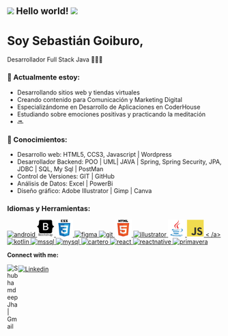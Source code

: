 ## <img src="https://github.com/TheDudeThatCode/TheDudeThatCode/blob/master/Assets/Hi.gif" width="29px"> Hello world!&nbsp;<img src="https://github.com/TheDudeThatCode/TheDudeThatCode/blob/master/Assets/Earth.gif" width="40px">

# Soy Sebastián Goiburo, 

Desarrollador Full Stack Java 👨🏻‍💻 

### 💼  Actualmente estoy: 
* Desarrollando sitios web y tiendas virtuales
* Creando contenido para Comunicación y Marketing Digital
* Especializándome en Desarrollo de Aplicaciones en CoderHouse
* Estudiando sobre emociones positivas y practicando la meditación
* 🔜

### 🌱 Conocimientos:
* Desarrollo web: HTML5, CCS3, Javascript | Wordpress
* Desarrollador Backend: POO | UML| JAVA | Spring, Spring Security, JPA, JDBC | SQL, My Sql | PostMan
* Control de Versiones: GIT | GitHub
* Análisis de Datos: Excel | PowerBi
* Diseño gráfico: Adobe Illustrator | Gimp | Canva
  
 <h3 align= "left">Idiomas y Herramientas:</h3>
<p align="left"> <a href="https://developer.android.com" target="_blank" rel="noreferrer"> <img src="https://raw.githubusercontent.com/devicons /devicon/master/icons/android/android-original-wordmark.svg" alt="android" width="40" height="40"/> </a> <a href="https://getbootstrap.com " target="_blank" rel="noreferrer"> <img src="https://raw.githubusercontent.com/devicons/devicon/master/icons/bootstrap/bootstrap-plain-wordmark.svg" alt="bootstrap" width="40" height="40"/> </a> <a href="https://www.w3schools.com/css/" target="_blank" rel="noreferrer"> <img src="https://raw.githubusercontent.com/devicons/devicon/master/icons/css3/css3-original-wordmark.svg" alt ="css3" width="40" height="40"/> </a> <a href="https://www.figma.com/" target="_blank" rel="noreferrer"> <img src ="https://www.vectorlogo.zone/logos/figma/figma-icon.svg" alt="figma" width="40" height="40"/> </a> <a href="https: //git-scm.com/" target="_blank" rel="noreferrer"> <img src="https://www.vectorlogo.zone/logos/git-scm/git-scm-icon.svg" alt="git" width="40" height="40"/> </a> <a href="https://www.w3.org/html/" target="_blank" rel="noreferrer "> <img src="https://raw.githubusercontent.com/devicons/devicon/master/icons/html5/html5-original-wordmark.svg" alt="html5" width="40" height="40" /> </a> <a href="https://www.adobe.com/in/products/illustrator.html" target="_blank" rel="noreferrer"> <img src="https://www .vectorlogo.zone/logos/adobe_illustrator/adobe_illustrator-icon.svg" alt="illustrator" width="40" height="40"/> </a> <a href="https://www.java.com" target="_blank" rel="noreferrer"> <img src="https://raw.githubusercontent.com/devicons/devicon/master/icons/java/java-original.svg" alt="java" ancho ="40" height="40"/> </a> <a href="https://developer.mozilla.org/en-US/docs/Web/JavaScript" target="_blank" rel="noreferrer" > <img src="https://raw.githubusercontent.com/devicons/devicon/master/icons/javascript/javascript-original.svg" alt="javascript" width="40" height="40"/> < /a> <a href="https://kotlinlang.org" target="_blank" rel="noreferrer"> <img src="https://www.vectorlogo.zone/logos/kotlinlang/kotlinlang-icon.svg" alt="kotlin" width="40" height="40"/> </a> <a href="https://www.microsoft.com/en- us/sql-server" target="_blank" rel="noreferrer"> <img src="https://www.svgrepo.com/show/303229/microsoft-sql-server-logo.svg" alt="mssql " ancho="40" altura="40"/> </a> <a href="https://www.mysql.com/" target="_blank" rel="noreferrer"> <img src="https ://raw.githubusercontent.com/devicons/devicon/master/icons/mysql/mysql-original-wordmark.svg" alt="mysql" width="40" height="40"/> </a> <a href="https://cartero.com" target="_blank" rel="noreferrer"> <img src="https://www.vectorlogo.zone/logos/getpostman/getpostman-icon.svg" alt="cartero" width=" 40" height="40"/> </a> <a href="https://reactjs.org/" target="_blank" rel="noreferrer"> <img src="https://raw.githubusercontent .com/devicons/devicon/master/icons/react/react-original-wordmark.svg" alt="react" width="40" height="40"/> </a> <a href="https:/ /reactnative.dev/" target="_blank" rel="noreferrer"> <img src="https://reactnative.dev/img/header_logo.svg" alt="reactnative" width="40" height="40"/> </a> <a href="https://spring.io/" target="_blank" rel="noreferrer"> <img src="https://www.vectorlogo.zone/logos/springio/springio-icon.svg" alt="primavera" ancho="40" altura="40"/> </a> </p>
  
**Connect with me:**
<p align="left">
<a href="https://www.linkedin.com/in/sebastian-goiburo-9b818511b/" target="blank"><img align="center" src="https://github.com/TheDudeThatCode/TheDudeThatCode/blob/master/Assets/Linkedin.svg" alt="Linkedin" height="40" width="40" /></a> &nbsp;&nbsp;
<a href="mailto:sebastiangoiburo@gmail.com">
    <img align="left" alt="Shubhamdeep Jha | Gmail" width="26px" src="https://github.com/TheDudeThatCode/TheDudeThatCode/blob/master/Assets/Gmail.svg" />
</a>
</p>


